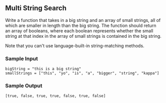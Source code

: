 
## Multi String Search

Write a function that takes in a big string and an array of small strings,
all of which are smaller in length than the big string. The function should
return an array of booleans, where each boolean represents whether the small
string at that index in the array of small strings is contained in the big
string.

Note that you can't use language-built-in string-matching methods.

### Sample Input
```
bigString = "this is a big string"
smallStrings = ["this", "yo", "is", "a", "bigger", "string", "kappa"]
```

### Sample Output
```
[true, false, true, true, false, true, false]
```
